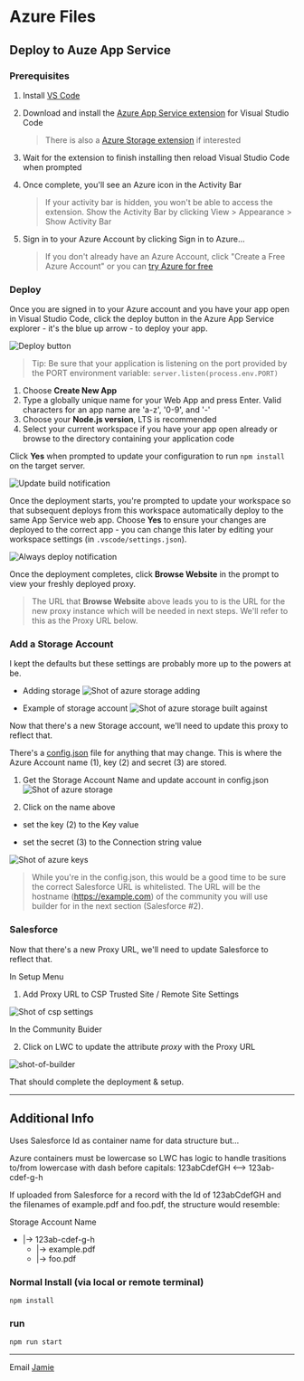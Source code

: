 # Azure Files

## Deploy to Auze App Service

### Prerequisites

1. Install [VS Code](https://code.visualstudio.com/download)
 
2. Download and install the [Azure App Service extension](https://marketplace.visualstudio.com/items?itemName=ms-azuretools.vscode-azureappservice) for Visual Studio Code
    > There is also a [Azure Storage extension](https://marketplace.visualstudio.com/items?itemName=ms-azuretools.vscode-azurestorage) if interested
3. Wait for the extension to finish installing then reload Visual Studio Code when prompted
4. Once complete, you'll see an Azure icon in the Activity Bar
    > If your activity bar is hidden, you won't be able to access the extension. Show the Activity Bar by clicking View > Appearance > Show Activity Bar
5. Sign in to your Azure Account by clicking Sign in to Azure…
    >  If you don't already have an Azure Account, click "Create a Free Azure Account" or you can [try Azure for free](https://code.visualstudio.com/tryappservice/?utm_source=appservice-extension)


### Deploy

Once you are signed in to your Azure account and you have your app open in Visual
Studio Code, click the deploy button in the Azure App Service explorer - it's
the blue up arrow - to deploy your app.

![Deploy button](https://raw.githubusercontent.com/Microsoft/vscode-azureappservice/master/resources/deploy-button.png)

> Tip: Be sure that your application is listening on the port provided by the PORT environment variable: `server.listen(process.env.PORT)`

1. Choose **Create New App**
2. Type a globally unique name for your Web App and press Enter. Valid characters for an app name are 'a-z', '0-9', and '-'
3. Choose your **Node.js version**, LTS is recommended
4. Select your current workspace if you have your app open already or browse to the directory containing your application code

Click **Yes** when prompted to update your configuration to run `npm install` on the target server.

![Update build notification](https://raw.githubusercontent.com/Microsoft/vscode-azureappservice/master/resources/update-build-notification.png)

Once the deployment starts, you're prompted to update your workspace so that subsequent deploys from this workspace automatically deploy to the same App Service web app. Choose **Yes** to ensure your changes are deployed to the correct app - you can change this later by editing your workspace settings (in `.vscode/settings.json`).

![Always deploy notification](https://raw.githubusercontent.com/Microsoft/vscode-azureappservice/master/resources/always-deploy-notification.png)

Once the deployment completes, click **Browse Website** in the prompt to view your freshly deployed proxy.

> The URL that **Browse Website** above leads you to is the URL for the new proxy instance which will be needed in next steps. We'll refer to this as the Proxy URL below.

### Add a Storage Account

I kept the defaults but these settings are probably more up to the powers at be.

- Adding storage
![Shot of azure storage adding](README/storageadd.png)

- Example of storage account
![Shot of azure storage built against](README/storagebuild.png)

Now that there's a new Storage account, we'll need to update this proxy to reflect that.

There's a [config.json](config.json) file for anything that may change. This is where the Azure Account name (1), key (2) and secret (3) are stored.

1. Get the Storage Account Name and update account in config.json
![Shot of azure storage](README/azure-storage1.png)

2. Click on the name above

- set the key (2) to the Key value

- set the secret (3) to the Connection string value

![Shot of azure keys](README/azurekeys.png)

> While you're in the config.json, this would be a good time to be sure the correct Salesforce URL is whitelisted. The URL will be the hostname (https://example.com) of the community you will use builder for in the next section (Salesforce #2).

### Salesforce

Now that there's a new Proxy URL, we'll need to update Salesforce to reflect that.

In Setup Menu

1. Add Proxy URL to CSP Trusted Site / Remote Site Settings

![Shot of csp settings](README/csp.png)

In the Community Buider

2. Click on LWC to update the attribute *proxy* with the Proxy URL

![shot-of-builder](README/commBuilder.png)

That should complete the deployment & setup.

---

## Additional Info

Uses Salesforce Id as container name for data structure but...

Azure containers must be lowercase so LWC has logic to handle trasitions to/from lowercase with dash before capitals: 123abCdefGH <--> 123ab-cdef-g-h

If uploaded from Salesforce for a record with the Id of 123abCdefGH and the filenames of example.pdf and foo.pdf, the structure would resemble:

Storage Account Name
- |-> 123ab-cdef-g-h
    - |-> example.pdf
    - |-> foo.pdf

### Normal Install (via local or remote terminal)

    npm install

### run

    npm run start

---

Email [Jamie](mailto:jamie.smith@coastalcloud.us)